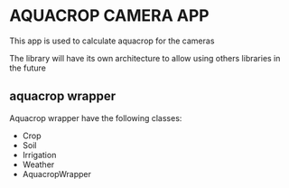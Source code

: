 # AQUACROP CAMERA APP
This app is used to calculate aquacrop for the cameras

The library will have its own architecture to allow using others libraries in the future

## aquacrop wrapper
Aquacrop wrapper have the following classes:
* Crop
* Soil
* Irrigation 
* Weather 
* AquacropWrapper
